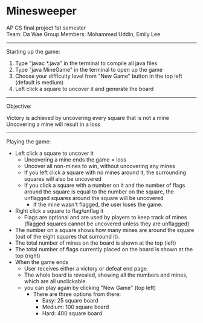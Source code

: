 # Minesweeper 
AP CS final project 1st semester   
Team: Da Wae
Group Members: Mohammed Uddin,  Emily Lee

--------------------------------------------------

Starting up the game: 

1. Type "javac *.java" in the terminal to compile all java files
2. Type "java MineGame" in the terminal to open up the game 
3. Choose your difficulty level from "New Game" button in the top left (default is medium)
4. Left click a square to uncover it and generate the board

--------------------------------------------------

Objective: 

Victory is achieved by uncovering every square that is not a mine
Uncovering a mine will result in a loss

--------------------------------------------------

Playing the game:

- Left click a square to uncover it
  - Uncovering a mine ends the game = loss
  - Uncover all non-mines to win, without uncovering any mines 
  - If you left click a square with no mines around it, the surrounding squares will also be uncovered 
  - If you click a square with a number on it and the number of flags around the square is equal to the number on the square, the unflagged squares around the square will be uncovered 
    - If the mine wasn't flagged, the user loses the game.
- Right click a square to flag/unflag it 
    - Flags are optional and are used by players to keep track of mines (flagged squares cannot be uncovered unless they are unflagged)
- The number on a square shows how many mines are around the square (out of the eight squares that surround it).
- The total number of mines on the board is shown at the top (left)
- The total number of flags currently placed on the board is shown at the top (right)
- When the game ends
  - User receives either a victory or defeat end page.
  - The whole board is revealed, showing all the numbers and mines, which are all unclickable.
  - you can play again by clicking "New Game" (top left)
    - There are three options from there:
       - Easy: 25 square board
       - Medium: 100 square board
       - Hard: 400 square board


